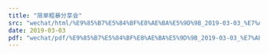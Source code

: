 ```yaml
---
title: "简单粗暴分享会"
src: "wechat/html/%E9%85%B7%E5%84%BF%E8%AE%BA%E5%9D%9B_2019-03-03_%E7%AE%80%E5%8D%95%E7%B2%97%E6%9A%B4%E5%88%86%E4%BA%AB%E4%BC%9A.html"
date: 2019-03-03
pdf: "wechat/pdf/%E9%85%B7%E5%84%BF%E8%AE%BA%E5%9D%9B_2019-03-03_%E7%AE%80%E5%8D%95%E7%B2%97%E6%9A%B4%E5%88%86%E4%BA%AB%E4%BC%9A.pdf"
---
```

